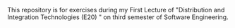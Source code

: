 This repository is for exercises during my First Lecture of "Distribution and Integration Technologies (E20) " on third semester of Software Engineering.
